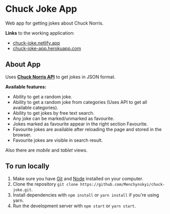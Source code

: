 # Chuck Joke App
Web app for getting jokes about Chuck Norris.

**Links** to the working application:
* [chuck-joke.netlify.app](https://chuck-joke.netlify.app/)
* [chuck-joke-app.herokuapp.com](https://chuck-joke-app.herokuapp.com/)

## About App

Uses **[Chuck Norris API](https://api.chucknorris.io/)** to get jokes in JSON format.

**Available features:**
* Ability to get a random joke.
* Ability to get a random joke from categories (Uses API to get all available categories).
* Ability to get jokes by free text search.
* Any joke can be marked/unmarked as favourite.
* Jokes marked as favourite appear in the right section Favourite.
* Favourite jokes are available after reloading the page and stored in the browser.
* Favourite jokes are visible in search result.

Also there are *mobile* and *tablet* views.

## To run locally
1. Make sure you have [Git](https://git-scm.com/) and [Node](https://nodejs.org/en/) installed on your computer.
2. Clone the repository `git clone https://github.com/Menchynskyi/chuck-joke.git`.
3. Install dependencies with `npm install` or `yarn install` if you're using yarn.
4. Run the development server with `npm start` or `yarn start`.